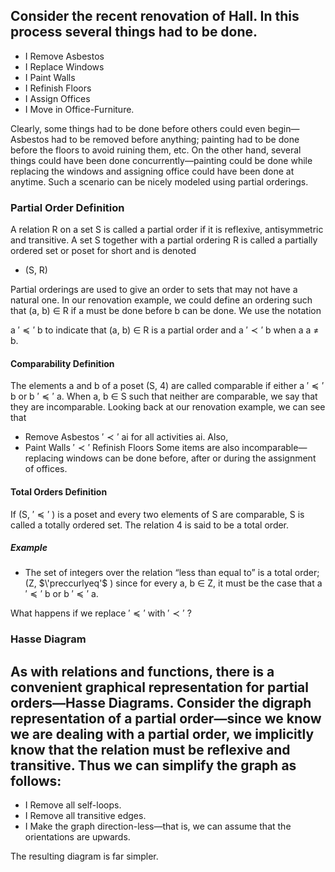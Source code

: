 
Consider the recent renovation of  Hall. In this process several things had to be done.
- 
- I Remove Asbestos
- I Replace Windows
- I Paint Walls
- I Refinish Floors
- I Assign Offices
- I Move in Office-Furniture.

Clearly, some things had to be done before others could even begin—Asbestos had to be removed before anything; painting had to be done before the floors to avoid ruining them, etc. On the other hand, several things could have been done concurrently—painting could be done while replacing the windows and assigning office could have been done at anytime. Such a scenario can be nicely modeled using partial orderings.

### Partial Order Definition

A relation R on a set S is called a partial order if it is reflexive, antisymmetric and transitive. A set S together with a partial ordering R is called a partially ordered set or poset for short and is denoted

-  (S, R)

Partial orderings are used to give an order to sets that may not have a natural one. In our renovation example, we could define an ordering such that (a, b) ∈ R if a must be done before b can be done.
We use the notation

a $'\preccurlyeq'$ b to indicate that (a, b) ∈ R is a partial order and
a $'\prec'$ b when a a $`\neq`$ b.

#### Comparability Definition
The elements a and b of a poset (S, 4) are called comparable if either a $'\preccurlyeq'$ b or b $'\preccurlyeq'$ a. When a, b ∈ S such that neither are comparable, we say that they are incomparable. Looking back at our renovation example, we can see that

- Remove Asbestos $'\prec'$ ai
for all activities ai. Also, 
- Paint Walls $'\prec'$  Refinish Floors 
Some items are also incomparable—replacing windows can be done before, after or during the assignment of offices.

#### Total Orders Definition

If (S, $'\preccurlyeq'$ ) is a poset and every two elements of S are comparable, S is called a totally ordered set. The relation 4 is said to be a total order.

 ##### Example

- The set of integers over the relation “less than equal to” is a total order; (Z, $\'preccurlyeq'$ ) since for every a, b ∈ Z, it must be the case that
a $'\preccurlyeq'$ b or b $'\preccurlyeq'$ a.

What happens if we replace $'\preccurlyeq'$ with $'\prec'$ ?

### Hasse Diagram

As with relations and functions, there is a convenient graphical representation for partial orders—Hasse Diagrams. Consider the digraph representation of a partial order—since we know we are dealing with a partial order, we implicitly know that the relation must be reflexive and transitive. Thus we can simplify the graph as follows:
- 
- I Remove all self-loops.
- I Remove all transitive edges.
- I Make the graph direction-less—that is, we can assume that the orientations are upwards.

The resulting diagram is far simpler.
